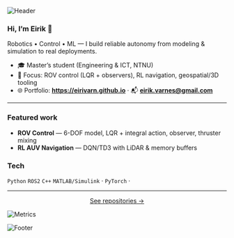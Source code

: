 <!-- Header banner -->
![Header](https://capsule-render.vercel.app/api?type=waving&color=gradient&height=160&section=header&text=Eirik%20Varnes&fontSize=44&fontAlignY=35)

### Hi, I’m Eirik 👋
Robotics • Control • ML — I build reliable autonomy from modeling & simulation to real deployments.

- 🎓 Master’s student (Engineering & ICT, NTNU)
- 🤖 Focus: ROV control (LQR + observers), RL navigation, geospatial/3D tooling
- 🌐 Portfolio: **https://eirivarn.github.io**  ·  📬 **eirik.varnes@gmail.com**

---

### Featured work
- **ROV Control** — 6-DOF model, LQR + integral action, observer, thruster mixing
- **RL AUV Navigation** — DQN/TD3 with LiDAR & memory buffers


### Tech
`Python` `ROS2` `C++` `MATLAB/Simulink` · `PyTorch` · 

---

<p align="center">
  <a href="https://github.com/eirivarn?tab=repositories">See repositories →</a>
</p>

<!-- GitHub Metrics -->
![Metrics](https://metrics.lecoq.io/eirivarn?template=classic&base.community=0&base.metadata=0&languages=1&isocalendar=1&languages.limit=8&languages.sections=most-used&isocalendar.duration=full-year)


<!-- Footer wave -->
![Footer](https://capsule-render.vercel.app/api?type=waving&color=gradient&height=120&section=footer)
